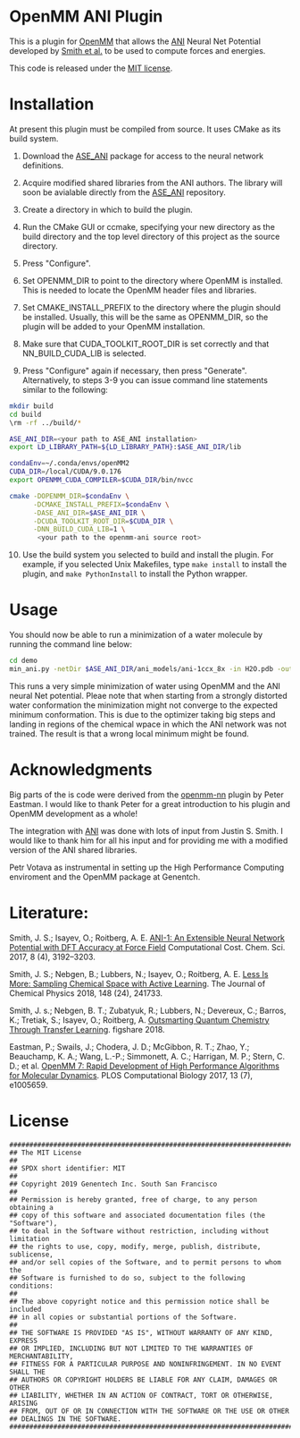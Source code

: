 OpenMM ANI Plugin
============================

This is a plugin for [OpenMM](http://openmm.org) that allows the [ANI](https://github.com/isayev/ASE_ANI)
Neural Net Potential developed by [Smith et al.](http://pubs.rsc.org/en/content/articlelanding/2017/sc/c6sc05720a) to be used to compute forces and energies. 

This code is released under the [MIT license](License.txt).

Installation
============

At present this plugin must be compiled from source.  It uses CMake as its build
system.  

1. Download the [ASE_ANI](https://github.com/isayev/ASE_ANI) package for
   access to the neural network definitions.

2. Acquire modified shared libraries from the ANI authors. 
   The library will soon be avialable directly from the [ASE_ANI](https://github.com/isayev/ASE_ANI) repository.

3. Create a directory in which to build the plugin.

4. Run the CMake GUI or ccmake, specifying your new directory as the build directory and the top
level directory of this project as the source directory.

5. Press "Configure".

6. Set OPENMM_DIR to point to the directory where OpenMM is installed.  This is needed to locate
the OpenMM header files and libraries.

7. Set CMAKE_INSTALL_PREFIX to the directory where the plugin should be installed.  Usually,
this will be the same as OPENMM_DIR, so the plugin will be added to your OpenMM installation.

8. Make sure that CUDA_TOOLKIT_ROOT_DIR is set correctly and that NN_BUILD_CUDA_LIB is selected.

9. Press "Configure" again if necessary, then press "Generate".
Alternatively, to steps 3-9 you can issue command line statements similar to the following:
```bash
mkdir build
cd build
\rm -rf ../build/*

ASE_ANI_DIR=<your path to ASE_ANI installation>
export LD_LIBRARY_PATH=${LD_LIBRARY_PATH}:$ASE_ANI_DIR/lib

condaEnv=~/.conda/envs/openMM2
CUDA_DIR=/local/CUDA/9.0.176
export OPENMM_CUDA_COMPILER=$CUDA_DIR/bin/nvcc

cmake -DOPENMM_DIR=$condaEnv \
      -DCMAKE_INSTALL_PREFIX=$condaEnv \
      -DASE_ANI_DIR=$ASE_ANI_DIR \
      -DCUDA_TOOLKIT_ROOT_DIR=$CUDA_DIR \
      -DNN_BUILD_CUDA_LIB=1 \
       <your path to the openmm-ani source root>
```

10. Use the build system you selected to build and install the plugin.  For example, if you
selected Unix Makefiles, type `make install` to install the plugin, and `make PythonInstall` to
install the Python wrapper.

Usage
=====
You should now be able to run a minimization of a water molecule by running the command line below:
```bash
cd demo
min_ani.py -netDir $ASE_ANI_DIR/ani_models/ani-1ccx_8x -in H2O.pdb -out H2O.min.pdb
```

This runs a very simple minimization of water using OpenMM and the ANI neural Net potential.
Pleae note that when starting from a strongly distorted water conformation the minimization might
not converge to the expected minimum conformation. This is due to the optimizer taking big steps and landing in regions of the chemical wpace in which the ANI network was not trained. The result is that a wrong local minimum might be found.

Acknowledgments
===============

Big parts of the is code were derived from the [openmm-nn](https://github.com/pandegroup/openmm-nn)
plugin by Peter Eastman. I would like to thank Peter for a great introduction to his plugin and
OpenMM development as a whole!

The integration with [ANI](https://github.com/isayev/ASE_ANI) was done with lots of input from
Justin S. Smith. I would like to thank him for all his input and for providing me with a modified
version of the ANI shared libraries.

Petr Votava as instrumental in setting up the High Performance Computing enviroment and the OpenMM package at Genentch.


Literature:
===========

Smith, J. S.; Isayev, O.; Roitberg, A. E. [ANI-1: An Extensible Neural Network Potential with DFT Accuracy at Force Field](https://doi.org/10.1039/C6SC05720A) Computational Cost. Chem. Sci. 2017, 8 (4), 3192–3203.

Smith, J. S.; Nebgen, B.; Lubbers, N.; Isayev, O.; Roitberg, A. E. [Less Is More: Sampling Chemical Space with Active Learning](https://doi.org/10.1063/1.5023802). The Journal of Chemical Physics 2018, 148 (24), 241733.

Smith, J. s.; Nebgen, B. T.; Zubatyuk, R.; Lubbers, N.; Devereux, C.; Barros, K.; Tretiak, S.; Isayev, O.; Roitberg, A. [Outsmarting Quantum Chemistry Through Transfer Learning](https://doi.org/10.26434/chemrxiv.6744440.v1). figshare 2018.

Eastman, P.; Swails, J.; Chodera, J. D.; McGibbon, R. T.; Zhao, Y.; Beauchamp, K. A.; Wang, L.-P.; Simmonett, A. C.; Harrigan, M. P.; Stern, C. D.; et al. [OpenMM 7: Rapid Development of High Performance Algorithms for Molecular Dynamics](https://doi.org/10.1371/journal.pcbi.1005659). PLOS Computational Biology 2017, 13 (7), e1005659.


License
=======
```
###############################################################################
## The MIT License
##
## SPDX short identifier: MIT
##
## Copyright 2019 Genentech Inc. South San Francisco
##
## Permission is hereby granted, free of charge, to any person obtaining a
## copy of this software and associated documentation files (the "Software"),
## to deal in the Software without restriction, including without limitation
## the rights to use, copy, modify, merge, publish, distribute, sublicense,
## and/or sell copies of the Software, and to permit persons to whom the
## Software is furnished to do so, subject to the following conditions:
##
## The above copyright notice and this permission notice shall be included
## in all copies or substantial portions of the Software.
##
## THE SOFTWARE IS PROVIDED "AS IS", WITHOUT WARRANTY OF ANY KIND, EXPRESS
## OR IMPLIED, INCLUDING BUT NOT LIMITED TO THE WARRANTIES OF MERCHANTABILITY,
## FITNESS FOR A PARTICULAR PURPOSE AND NONINFRINGEMENT. IN NO EVENT SHALL THE
## AUTHORS OR COPYRIGHT HOLDERS BE LIABLE FOR ANY CLAIM, DAMAGES OR OTHER
## LIABILITY, WHETHER IN AN ACTION OF CONTRACT, TORT OR OTHERWISE, ARISING
## FROM, OUT OF OR IN CONNECTION WITH THE SOFTWARE OR THE USE OR OTHER
## DEALINGS IN THE SOFTWARE.
###############################################################################
```

